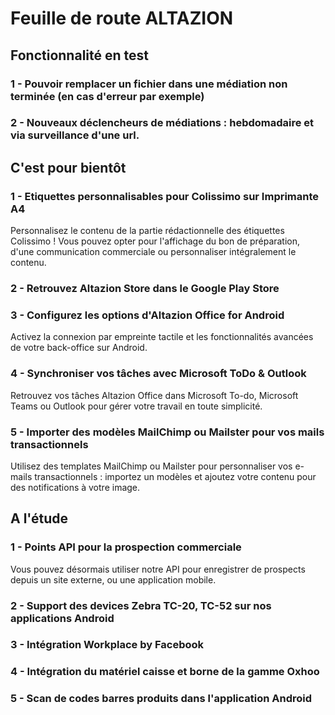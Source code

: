 <div class='roadmapPage'>
<h1>Feuille de route ALTAZION</h1>
<h2>Fonctionnalité en test</h2>
<div id="enTest">
<div class="item">
<h3>1 - Pouvoir remplacer un fichier dans une médiation non terminée (en cas d'erreur par exemple)</h3>
</div>
<div class="item">
<h3>2 - Nouveaux déclencheurs de médiations : hebdomadaire et via surveillance d'une url.</h3>
</div>
</div>
<h2>C'est pour bientôt</h2>
<div id="bientot">
<div class="item">
<h3>1 - Etiquettes personnalisables pour Colissimo sur Imprimante A4 </h3>
<div>Personnalisez le contenu de la partie rédactionnelle des étiquettes Colissimo ! Vous pouvez opter pour l'affichage du bon de préparation, d'une communication commerciale ou personnaliser intégralement le contenu.</div>
</div>
<div class="item">
<h3>2 - Retrouvez Altazion Store dans le Google Play Store </h3>
</div>
<div class="item">
<h3>3 - Configurez les options d'Altazion Office for Android  </h3>
<div>Activez la connexion par empreinte tactile et les fonctionnalités avancées de votre back-office sur Android.</div>
</div>
<div class="item">
<h3>4 - Synchroniser vos tâches avec Microsoft ToDo & Outlook </h3>
<div>Retrouvez vos tâches Altazion Office dans Microsoft To-do, Microsoft Teams ou Outlook pour gérer votre travail en toute simplicité.&nbsp;&nbsp;</div>
</div>
<div class="item">
<h3>5 - Importer des modèles MailChimp ou Mailster pour vos mails transactionnels </h3>
<div>Utilisez des templates MailChimp ou Mailster pour personnaliser vos e-mails transactionnels : importez un modèles et ajoutez votre contenu pour des notifications à votre image.</div>
</div>
</div>
<h2>A l'étude</h2>
<div id="etude">
<div class="item">
<h3>1 - Points API pour la prospection commerciale</h3>
<div>Vous pouvez désormais utiliser notre API pour enregistrer de prospects depuis un site externe, ou une application mobile.</div>
</div>
<div class="item">
<h3>2 - Support des devices Zebra TC-20, TC-52 sur nos applications Android</h3>
</div>
<div class="item">
<h3>3 - Intégration Workplace by Facebook</h3>
</div>
<div class="item">
<h3>4 - Intégration du matériel caisse et borne de la gamme Oxhoo</h3>
</div>
<div class="item">
<h3>5 - Scan de codes barres produits dans l'application Android</h3>
</div>
</div>
</div>

